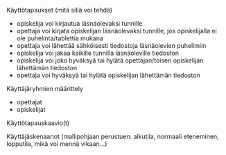Käyttötapaukset (mitä sillä voi tehdä)

- opiskelija voi kirjautua läsnäolevaksi tunnille
- opettaja voi kirjata opiskelijan läsnäolevaksi tunnille, jos opiskelijalla ei ole puhelinta/tablettia mukana
- opettaja voi lähettää sähköisesti tiedostoja läsnäolevien puhelimiin
- opiskelija voi jakaa kaikille tunnilla läsnäoleville tiedoston
- opiskelija voi joko hyväksyä tai hylätä opettajan/toisen opiskelijan lähettämän tiedoston
- opettaja voi hyväksyä tai hylätä opiskelijan lähettämän tiedoston


Käyttäjäryhmien määrittely

- opettajat
- opiskelijat

Käyttötapauskaavio(t)

Käyttäjäskenaariot (mallipohjaan perustuen: alkutila, normaali eteneminen, lopputila, mikä voi mennä vikaan...)

